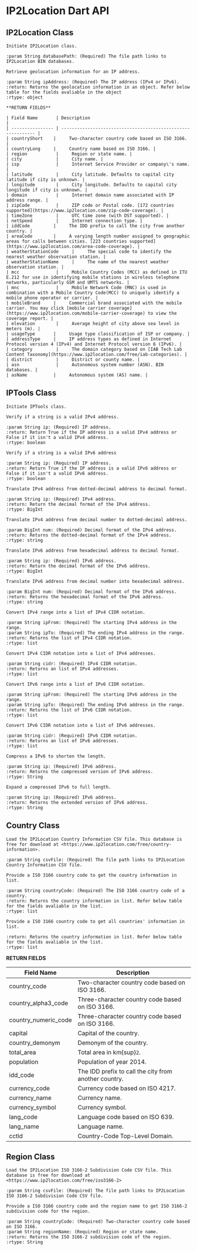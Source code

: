 # IP2Location Dart API

## IP2Location Class

```{py:class} IP2Location(databasePath)
Initiate IP2Location class.

:param String databasePath: (Required) The file path links to IP2Location BIN databases.
```

```{py:function} getAll(ipAddress)
Retrieve geolocation information for an IP address.

:param String ipAddress: (Required) The IP address (IPv4 or IPv6).
:return: Returns the geolocation information in an object. Refer below table for the fields avaliable in the object
:rtype: object

**RETURN FIELDS**

| Field Name       | Description                                                  |
| ---------------- | ------------------------------------------------------------ |
| countryShort    |     Two-character country code based on ISO 3166. |
| countryLong     |     Country name based on ISO 3166. |
| region           |     Region or state name. |
| city             |     City name. |
| isp              |     Internet Service Provider or company\'s name. |
| latitude         |     City latitude. Defaults to capital city latitude if city is unknown. |
| longitude        |     City longitude. Defaults to capital city longitude if city is unknown. |
| domain           |     Internet domain name associated with IP address range. |
| zipCode          |     ZIP code or Postal code. [172 countries supported](https://www.ip2location.com/zip-code-coverage). |
| timeZone         |     UTC time zone (with DST supported). |
| netSpeed         |     Internet connection type. |
| iddCode         |     The IDD prefix to call the city from another country. |
| areaCode        |     A varying length number assigned to geographic areas for calls between cities. [223 countries supported](https://www.ip2location.com/area-code-coverage). |
| weatherStationCode     |     The special code to identify the nearest weather observation station. |
| weatherStationName     |     The name of the nearest weather observation station. |
| mcc              |     Mobile Country Codes (MCC) as defined in ITU E.212 for use in identifying mobile stations in wireless telephone networks, particularly GSM and UMTS networks. |
| mnc              |     Mobile Network Code (MNC) is used in combination with a Mobile Country Code(MCC) to uniquely identify a mobile phone operator or carrier. |
| mobileBrand     |     Commercial brand associated with the mobile carrier. You may click [mobile carrier coverage](https://www.ip2location.com/mobile-carrier-coverage) to view the coverage report. |
| elevation        |     Average height of city above sea level in meters (m). |
| usageType       |     Usage type classification of ISP or company. |
| addressType     |     IP address types as defined in Internet Protocol version 4 (IPv4) and Internet Protocol version 6 (IPv6). |
| category         |     The domain category based on [IAB Tech Lab Content Taxonomy](https://www.ip2location.com/free/iab-categories). |
| district         |     District or county name. |
| asn              |     Autonomous system number (ASN). BIN databases. |
| asName          |     Autonomous system (AS) name. |
```

## IPTools Class

```{py:class} IPTools ()
Initiate IPTools class.
```

```{py:function} isIPv4(ip)
Verify if a string is a valid IPv4 address.

:param String ip: (Required) IP address.
:return: Return True if the IP address is a valid IPv4 address or False if it isn't a valid IPv4 address.
:rtype: boolean
```

```{py:function} isIPv6(ip)
Verify if a string is a valid IPv6 address

:param String ip: (Required) IP address.
:return: Return True if the IP address is a valid IPv6 address or False if it isn't a valid IPv6 address.
:rtype: boolean
```

```{py:function} ipv4ToDecimal(ip)
Translate IPv4 address from dotted-decimal address to decimal format.

:param String ip: (Required) IPv4 address.
:return: Return the decimal format of the IPv4 address.
:rtype: BigInt
```

```{py:function} decimalToIPv4(num)
Translate IPv4 address from decimal number to dotted-decimal address.

:param BigInt num: (Required) Decimal format of the IPv4 address.
:return: Returns the dotted-decimal format of the IPv4 address.
:rtype: string
```

```{py:function} ipv6ToDecimal(ip)
Translate IPv6 address from hexadecimal address to decimal format.

:param String ip: (Required) IPv6 address.
:return: Return the decimal format of the IPv6 address.
:rtype: BigInt
```

```{py:function} decimalToIPv6(num)
Translate IPv6 address from decimal number into hexadecimal address.

:param BigInt num: (Required) Decimal format of the IPv6 address.
:return: Returns the hexadecimal format of the IPv6 address.
:rtype: string
```

```{py:function} ipv4ToCidr(ipFrom, ipTo)
Convert IPv4 range into a list of IPv4 CIDR notation.

:param String ipFrom: (Required) The starting IPv4 address in the range.
:param String ipTo: (Required) The ending IPv4 address in the range.
:return: Returns the list of IPv4 CIDR notation.
:rtype: list
```

```{py:function} cidrToIPv4(cidr)
Convert IPv4 CIDR notation into a list of IPv4 addresses.

:param String cidr: (Required) IPv4 CIDR notation.
:return: Returns an list of IPv4 addresses.
:rtype: list
```

```{py:function} ipv6ToCidr(ipFrom, ipTo)
Convert IPv6 range into a list of IPv6 CIDR notation.

:param String ipFrom: (Required) The starting IPv6 address in the range.
:param String ipTo: (Required) The ending IPv6 address in the range.
:return: Returns the list of IPv6 CIDR notation.
:rtype: list
```

```{py:function} cidrToIPv6(cidr)
Convert IPv6 CIDR notation into a list of IPv6 addresses.

:param String cidr: (Required) IPv6 CIDR notation.
:return: Returns an list of IPv6 addresses.
:rtype: list
```

```{py:function} compressIPv6(ip)
Compress a IPv6 to shorten the length.

:param String ip: (Required) IPv6 address.
:return: Returns the compressed version of IPv6 address.
:rtype: String
```

```{py:function} ExpandIPv6(ip)
Expand a compressed IPv6 to full length.

:param String ip: (Required) IPv6 address.
:return: Returns the extended version of IPv6 address.
:rtype: String
```

## Country Class

```{py:function} fromFile(csvFile)
Load the IP2Location Country Information CSV file. This database is free for download at <https://www.ip2location.com/free/country-information>.

:param String csvFile: (Required) The file path links to IP2Location Country Information CSV file.
```

```{py:function} getCountryInfo(countryCode)
Provide a ISO 3166 country code to get the country information in list.

:param String countryCode: (Required) The ISO 3166 country code of a country.
:return: Returns the country information in list. Refer below table for the fields avaliable in the list.
:rtype: list
```

```{py:function} getAllCountryInfo()
Provide a ISO 3166 country code to get all countries' information in list.

:return: Returns the country information in list. Refer below table for the fields avaliable in the list.
:rtype: list
```

**RETURN FIELDS**

| Field Name       | Description                                                  |
| ---------------- | ------------------------------------------------------------ |
| country_code     | Two-character country code based on ISO 3166.                |
| country_alpha3_code | Three-character country code based on ISO 3166.           |
| country_numeric_code | Three-character country code based on ISO 3166.          |
| capital          | Capital of the country.                                      |
| country_demonym  | Demonym of the country.                                      |
| total_area       | Total area in km{sup}`2`.                                    |
| population       | Population of year 2014.                                     |
| idd_code         | The IDD prefix to call the city from another country.        |
| currency_code    | Currency code based on ISO 4217.                             |
| currency_name    | Currency name.                                               |
| currency_symbol  | Currency symbol.                                             |
| lang_code        | Language code based on ISO 639.                              |
| lang_name        | Language name.                                               |
| cctld            | Country-Code Top-Level Domain.                               |

## Region Class

```{py:function} fromFile(csvFile)
Load the IP2Location ISO 3166-2 Subdivision Code CSV file. This database is free for download at <https://www.ip2location.com/free/iso3166-2>

:param String csvFile: (Required) The file path links to IP2Location ISO 3166-2 Subdivision Code CSV file.
```

```{py:function} getRegionCode(countryCode, regionName)
Provide a ISO 3166 country code and the region name to get ISO 3166-2 subdivision code for the region.

:param String countryCode: (Required) Two-character country code based on ISO 3166.
:param String regionName: (Required) Region or state name.
:return: Returns the ISO 3166-2 subdivision code of the region.
:rtype: String
```